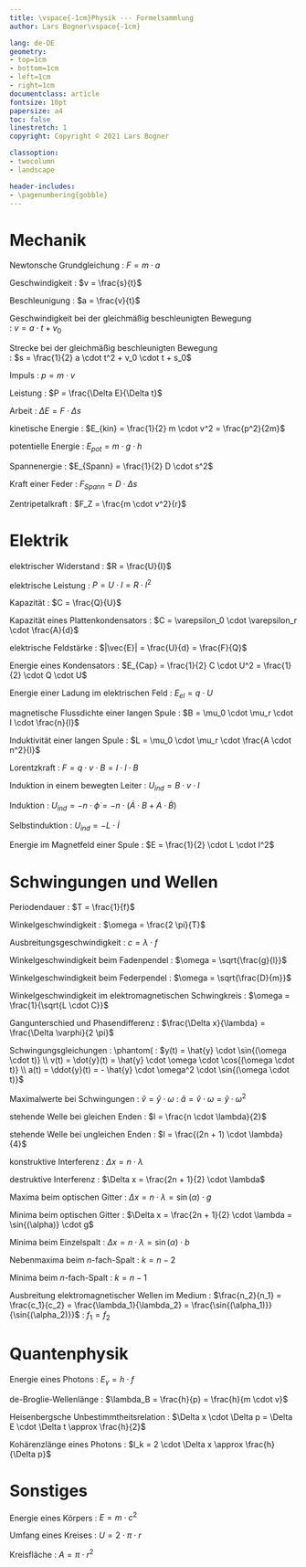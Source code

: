 ```yaml
---
title: \vspace{-1cm}Physik --- Formelsammlung
author: Lars Bogner\vspace{-1cm}

lang: de-DE
geometry:
- top=1cm
- bottom=1cm
- left=1cm
- right=1cm
documentclass: article
fontsize: 10pt
papersize: a4
toc: false
linestretch: 1
copyright: Copyright © 2021 Lars Bogner

classoption:
- twocolumn
- landscape

header-includes:
- \pagenumbering{gobble}
---
```

# Mechanik

Newtonsche Grundgleichung
: $F = m \cdot a$

Geschwindigkeit
: $v = \frac{s}{t}$

Beschleunigung
: $a = \frac{v}{t}$

Geschwindigkeit bei der gleichmäßig beschleunigten Bewegung  
: $v = a \cdot t + v_0$

Strecke bei der gleichmäßig beschleunigten Bewegung  
: $s = \frac{1}{2} a \cdot t^2 + v_0 \cdot t + s_0$

Impuls
: $p = m \cdot v$

Leistung
: $P = \frac{\Delta E}{\Delta t}$

Arbeit
: $\Delta E = F \cdot \Delta s$

kinetische Energie
: $E_{kin} = \frac{1}{2} m \cdot v^2 = \frac{p^2}{2m}$

potentielle Energie
: $E_{pot} = m \cdot g \cdot h$

Spannenergie
: $E_{Spann} = \frac{1}{2} D \cdot s^2$

Kraft einer Feder
: $F_{Spann} = D \cdot \Delta s$

Zentripetalkraft
: $F_Z = \frac{m \cdot v^2}{r}$


# Elektrik

elektrischer Widerstand
: $R = \frac{U}{I}$

elektrische Leistung
: $P = U \cdot I = R \cdot I^2$

Kapazität
: $C = \frac{Q}{U}$

Kapazität eines Plattenkondensators
: $C = \varepsilon_0 \cdot \varepsilon_r \cdot \frac{A}{d}$

elektrische Feldstärke
: $|\vec{E}| = \frac{U}{d} = \frac{F}{Q}$

Energie eines Kondensators
: $E_{Cap} = \frac{1}{2} C \cdot U^2 = \frac{1}{2} \cdot Q \cdot U$

Energie einer Ladung im elektrischen Feld
: $E_{el} = q \cdot U$

magnetische Flussdichte einer langen Spule
: $B = \mu_0 \cdot \mu_r \cdot I \cdot \frac{n}{l}$

Induktivität einer langen Spule
: $L = \mu_0 \cdot \mu_r \cdot \frac{A \cdot n^2}{l}$

Lorentzkraft
: $F = q \cdot v \cdot B = I \cdot l \cdot B$

Induktion in einem bewegten Leiter
: $U_{ind} = B \cdot v \cdot l$

Induktion
: $U_{ind} = - n \cdot \dot{\phi} = - n \cdot (\dot{A} \cdot B + A \cdot \dot{B})$

Selbstinduktion
: $U_{ind} = - L \cdot \dot{I}$

Energie im Magnetfeld einer Spule
: $E = \frac{1}{2} \cdot L \cdot I^2$

# Schwingungen und Wellen
Periodendauer
: $T = \frac{1}{f}$

Winkelgeschwindigkeit
: $\omega = \frac{2 \pi}{T}$

Ausbreitungsgeschwindigkeit
: $c = \lambda \cdot f$

Winkelgeschwindigkeit beim Fadenpendel
: $\omega = \sqrt{\frac{g}{l}}$

Winkelgeschwindigkeit beim Federpendel
: $\omega = \sqrt{\frac{D}{m}}$

Winkelgeschwindigkeit im elektromagnetischen Schwingkreis
: $\omega = \frac{1}{\sqrt{L \cdot C}}$

Gangunterschied und Phasendifferenz
: $\frac{\Delta x}{\lambda} = \frac{\Delta \varphi}{2 \pi}$

Schwingungsgleichungen
: \phantom(
: $y(t) = \hat{y} \cdot \sin{(\omega \cdot t)} \\ v(t) = \dot{y}(t) = \hat{y} \cdot \omega \cdot \cos{(\omega \cdot t)} \\ a(t) = \ddot{y}(t) = - \hat{y} \cdot \omega^2 \cdot \sin{(\omega \cdot t)}$

Maximalwerte bei Schwingungen
: $\hat{v} = \hat{y} \cdot \omega$
: $\hat{a} = \hat{v} \cdot \omega = \hat{y} \cdot \omega^2$

stehende Welle bei gleichen Enden
: $l = \frac{n \cdot \lambda}{2}$

stehende Welle bei ungleichen Enden
: $l = \frac{(2n + 1) \cdot \lambda}{4}$

konstruktive Interferenz
: $\Delta x = n \cdot \lambda$

destruktive Interferenz
: $\Delta x = \frac{2n + 1}{2} \cdot \lambda$

Maxima beim optischen Gitter
: $\Delta x = n \cdot \lambda = \sin{(\alpha)} \cdot g$

Minima beim optischen Gitter
: $\Delta x = \frac{2n + 1}{2} \cdot \lambda = \sin{(\alpha)} \cdot g$

Minima beim Einzelspalt
: $\Delta x = n \cdot \lambda = \sin{(\alpha)} \cdot b$

Nebenmaxima beim $n$-fach-Spalt
: $k = n - 2$

Minima beim $n$-fach-Spalt
: $k = n - 1$

Ausbreitung elektromagnetischer Wellen im Medium
: $\frac{n_2}{n_1} = \frac{c_1}{c_2} = \frac{\lambda_1}{\lambda_2} = \frac{\sin{(\alpha_1)}}{\sin{(\alpha_2)}}$
: $f_1 = f_2$

# Quantenphysik

Energie eines Photons
: $E_{\gamma} = h \cdot f$

de-Broglie-Wellenlänge
: $\lambda_B = \frac{h}{p} = \frac{h}{m \cdot v}$

Heisenbergsche Unbestimmtheitsrelation
: $\Delta x \cdot \Delta p = \Delta E \cdot \Delta t \approx \frac{h}{2}$

Kohärenzlänge eines Photons
: $l_k = 2 \cdot \Delta x \approx \frac{h}{\Delta p}$

# Sonstiges

Energie eines Körpers
: $E = m \cdot c^2$

Umfang eines Kreises
: $U = 2 \cdot \pi \cdot r$

Kreisfläche
: $A = \pi \cdot r^2$
